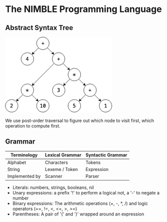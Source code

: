 # The NIMBLE Programming Language

## Abstract Syntax Tree

![ast](img/ast.jpg)

We use post-order traversal to figure out which node to visit first, which operation to compute first.

## Grammar

| Terminology | Lexical Grammar | Syntactic Grammar |
| --- | --- | --- |
| Alphabet | Characters | Tokens |
| String | Lexeme / Token | Expression |
| Implemented by | Scanner | Parser |

- Literals: numbers, strings, booleans, nil
- Unary expressions: a prefix '!' to perform a logical not, a '-' to negate a number
- Binary expressions: The arithmetic operations (+, -, *, /) and logic operators (==, !=, <, <=, >, >=)
- Parentheses: A pair of '(' and ')' wrapped around an expression
